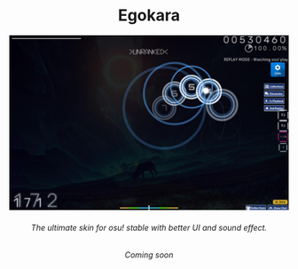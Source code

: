 <h1 align="center">Egokara</h1> 

![lpreview](./img/desktoppreview.jpg)
<h6 align="center">The ultimate skin for osu! stable with better UI and sound effect.</h6>
<h6 align="center">Coming soon</h6>

